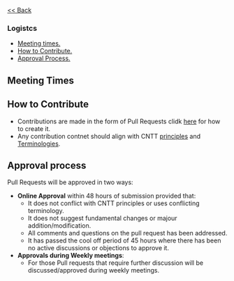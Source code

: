 [<< Back](/)

### Logistcs
* [Meeting times.](meeting_times)
* [How to Contribute.](#how_to_contribute)
* [Approval Process.](#approval_process)

<a name="meeeting_times"></a>
## Meeting Times

<a name="how_to_contribute"></a>
## How to Contribute
- Contributions are made in the form of Pull Requests clidk [here](../artifacts/CNTT_Artifact.pptx) for how to create it.
- Any contribution contnet should align with CNTT [principles](../doc/ref_model/chapters/chapter01.md#1.4) and [Terminologies](../doc/ref_model/chapters/chapter01.md#1.3).

<a name="approval_process"></a>
## Approval process
Pull Requests will be approved in two ways:
- **Online Approval** within 48 hours of submission provided that:
  - It does not conflict with CNTT principles or uses conflicting terminology.
  - It does not suggest fundamental changes or majour addition/modification.
  - All comments and questions on the pull request has been addressed.
  - It has passed the cool off period of 45 hours where there has been no active discussions or objections to approve it.
- **Approvals during Weekly meetings**:
  - For those Pull requests that require further discussion will be discussed/approved during weekly meetings.
